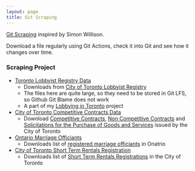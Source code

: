 ```yaml
---
layout: page
title: Git Scraping
---
```


[Git Scraping](https://simonwillison.net/2020/Oct/9/git-scraping/) inspired by Simon Willison. 

Download a file regularly using Git Actions, check it into Git and see how it changes over time.

### Scraping Project
- [Toronto Lobbyist Registry Data](https://github.com/RamVasuthevan/TorontoLobbyistRegistryData)  
    - Downloads from [City of Toronto Lobbyist Registry](https://open.toronto.ca/dataset/lobbyist-registry/)
    - The files here are quite large, so they need to be stored in Git LFS, so Github Git Blame does not work
    - A part of my [Lobbying in Toronto](https://github.com/RamVasuthevan/TorontoLobbyistRegistry) project
- [City of Toronto Competitive Contracts Data](https://github.com/RamVasuthevan/city-of-toronto-contracts-data)  
    - Download [Competitive Contracts](https://open.toronto.ca/dataset/competitive-call-award-results/), [Non Competitive Contracts](https://open.toronto.ca/dataset/non-competitive-contracts/) and [Solicitations for the Purchase of Goods and Services](https://open.toronto.ca/dataset/call-documents-for-the-purchase-of-goods-and-services/) issued by the City of Toronto
- [Ontario Marriage Officiants](https://github.com/RamVasuthevan/ontario-marriage-officiants)
    - Downloads list of [registered marriage officiants](https://data.ontario.ca/dataset/38ddc983-1bf0-4bee-ad18-07dac8cfe884/resource/e010f610-c3d6-4f88-849b-6f8c11e98d9c/) in Onatrio
- [City of Toronto Short Term Rentals Registration](https://github.com/RamVasuthevan/city-of-toronto-short-term-rentals-registration)
    - Downloads list of [Short Term Rentals Registrations](https://open.toronto.ca/dataset/short-term-rentals-registration/) in the City of Toronto